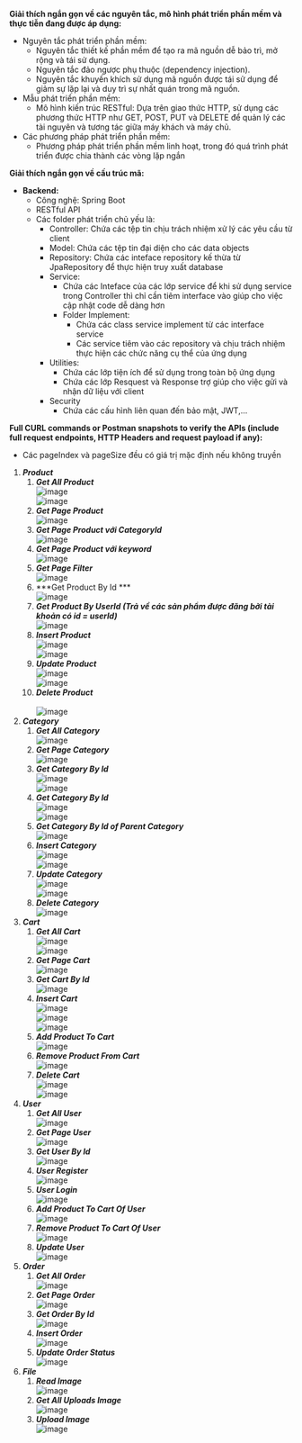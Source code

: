 **Giải thích ngắn gọn về các nguyên tắc, mô hình phát triển phần mềm và thực tiễn đang được áp dụng:**

- Nguyên tắc phát triển phần mềm:
  - Nguyên tắc thiết kế phần mềm để tạo ra mã nguồn dễ bảo trì, mở rộng và tái sử dụng. 
  - Nguyên tắc đảo ngược phụ thuộc (dependency injection).
  - Nguyên tắc khuyến khích sử dụng mã nguồn được tái sử dụng để giảm sự lặp lại và duy trì sự nhất quán trong mã nguồn.
- Mẫu phát triển phần mềm:
  - Mô hình kiến trúc RESTful: Dựa trên giao thức HTTP, sử dụng các phương thức HTTP như GET, POST, PUT và DELETE để quản lý các tài nguyên và tương tác giữa máy khách và máy chủ.
- Các phương pháp phát triển phần mềm:
  - Phương pháp phát triển phần mềm linh hoạt, trong đó quá trình phát triển được chia thành các vòng lặp ngắn

**Giải thích ngắn gọn về cấu trúc mã:**

- **Backend:**
  - Công nghệ: Spring Boot
  - RESTful API
  - Các folder phát triển chủ yếu là:
    - Controller: Chứa các tệp tin chịu trách nhiệm xử lý các yêu cầu từ client
    - Model: Chứa các tệp tin đại diện cho các data objects
    - Repository: Chứa các inteface repository kế thừa từ JpaRepository để thực hiện truy xuất database
    - Service: 
      - Chứa các Inteface của các lớp service để khi sử dụng service trong Controller thì chỉ cần tiêm interface vào giúp cho việc cập nhật code dễ dàng hơn
      - Folder Implement: 
        - Chứa các class service implement từ các interface service 
        - Các service tiêm vào các repository và chịu trách nhiệm thực hiện các chức năng cụ thể của ứng dụng
    - Utilities:
      - Chứa các lớp tiện ích để sử dụng trong toàn bộ ứng dụng
      - Chứa các lớp Resquest và Response trợ giúp cho việc gửi và nhận dữ liệu với client
    - Security
      - Chứa các cấu hình liên quan đến bảo mật, JWT,…

**Full CURL commands or Postman snapshots to verify the APIs (include full request endpoints, HTTP Headers and request payload if any):**

- Các pageIndex và pageSize đều có giá trị mặc định nếu không truyền
1) ***Product***
   1)  ***Get All Product*** 
      </br>![image](https://github.com/phatlehuynh/SpringCommerce/assets/128290320/9f3c5f29-c804-48be-90c2-eadcbd70adb7)
      </br>![image](https://github.com/phatlehuynh/SpringCommerce/assets/128290320/fc5a162f-60f5-47ae-a0a6-9f6c87ecb6d5)
   2) ***Get Page Product*** 
      </br>![image](https://github.com/phatlehuynh/SpringCommerce/assets/128290320/ca111fd8-205f-434d-956e-003f21e8bc2a)
   3) ***Get Page Product với CategoryId*** 
      </br>![image](https://github.com/phatlehuynh/SpringCommerce/assets/128290320/6b0e11e0-b381-4607-8a54-05c1db6edd9f)
   4) ***Get Page Product với keyword*** 
      </br>![image](https://github.com/phatlehuynh/SpringCommerce/assets/128290320/d2f51b1d-254c-486b-a6f1-cf950228657d)
   5) ***Get Page Filter*** 
      </br>![image](https://github.com/phatlehuynh/SpringCommerce/assets/128290320/b2ec7141-f05a-46c4-b30f-da9e87a65f55)
   6) ***Get Product By Id ***
      </br>![image](https://github.com/phatlehuynh/SpringCommerce/assets/128290320/f0d0e1f7-bef0-4907-8f7f-168359ed74b2)
   7) ***Get Product By UserId (Trả về các sản phẩm được đăng bởi tài khoản có id = userId)***
      </br>![image](https://github.com/phatlehuynh/SpringCommerce/assets/128290320/c8a456d4-b82f-482b-914b-767298d3c895)
   8) ***Insert Product***
      </br>![image](https://github.com/phatlehuynh/SpringCommerce/assets/128290320/3b42efae-ef1f-4082-9367-09e4fc4da4c4)
      </br>![image](https://github.com/phatlehuynh/SpringCommerce/assets/128290320/262c64ff-ef60-4708-90f0-31d55aa3ea94)
   9) ***Update Product***
      </br>![image](https://github.com/phatlehuynh/SpringCommerce/assets/128290320/a4bc4641-ef31-4786-8094-8e12aa145a59)
      </br>![image](https://github.com/phatlehuynh/SpringCommerce/assets/128290320/b23c3fd3-a5e3-4c5e-8c79-4071b7a0b74f)
   10) ***Delete Product***</br>
      </br>![image](https://github.com/phatlehuynh/SpringCommerce/assets/128290320/ae77482d-52dc-4c42-a68d-3b851242ce23)
2) ***Category***
   1)  ***Get All Category*** 
      </br>![image](https://github.com/phatlehuynh/SpringCommerce/assets/128290320/62835914-6838-4bcc-95a4-8d76c0a7d0f9)
   2)  ***Get Page Category*** 
      </br>![image](https://github.com/phatlehuynh/SpringCommerce/assets/128290320/948b1127-3a24-43f4-9ec6-120caa00c93d)
   3)  ***Get Category By Id*** 
      </br>![image](https://github.com/phatlehuynh/SpringCommerce/assets/128290320/fa584b6d-8757-417d-ba97-dcdd43b0d9c8)
      </br>![image](https://github.com/phatlehuynh/SpringCommerce/assets/128290320/9420666e-0a57-45ed-ab77-14156fb0047c)
   4)  ***Get Category By Id*** 
      </br>![image](https://github.com/phatlehuynh/SpringCommerce/assets/128290320/fa584b6d-8757-417d-ba97-dcdd43b0d9c8)
      </br>![image](https://github.com/phatlehuynh/SpringCommerce/assets/128290320/9420666e-0a57-45ed-ab77-14156fb0047c)
   5)  ***Get Category By Id of Parent Category*** 
      </br>![image](https://github.com/phatlehuynh/SpringCommerce/assets/128290320/842eb37c-02e3-4ed2-9c5a-c22863652ee4)
   6)  ***Insert Category*** 
      </br>![image](https://github.com/phatlehuynh/SpringCommerce/assets/128290320/3359562f-2524-4193-aec8-a796af9c511b)
      </br>![image](https://github.com/phatlehuynh/SpringCommerce/assets/128290320/617a5955-2603-4ab1-8354-0cca4f5ad21e)
   7)  ***Update Category*** 
      </br>![image](https://github.com/phatlehuynh/SpringCommerce/assets/128290320/a55d12b4-383b-4d3b-85b7-880f323d03e8)
      </br>![image](https://github.com/phatlehuynh/SpringCommerce/assets/128290320/c0e6e6ce-6e65-4f42-89e6-751c0334a570)
   8)  ***Delete Category*** 
      </br>![image](https://github.com/phatlehuynh/SpringCommerce/assets/128290320/5cb51b3c-9fbb-4850-b392-c7fe0457f307)
3) ***Cart***
   1)  ***Get All Cart*** 
      </br>![image](https://github.com/phatlehuynh/SpringCommerce/assets/128290320/9ad577b6-f5af-47f4-9cf5-e43ef0994a07)
      </br>![image](https://github.com/phatlehuynh/SpringCommerce/assets/128290320/29a2ab9e-b07c-4899-b949-0a8daab9d056)
   2)  ***Get Page Cart*** 
      </br>![image](https://github.com/phatlehuynh/SpringCommerce/assets/128290320/ba5ebcd6-980a-4c1c-8e5b-1eea67424720)
   3)  ***Get Cart By Id*** 
      </br>![image](https://github.com/phatlehuynh/SpringCommerce/assets/128290320/9cd26499-c9b1-4983-ab73-a64f6db5a24d)
   4)  ***Insert Cart*** 
      </br>![image](https://github.com/phatlehuynh/SpringCommerce/assets/128290320/160084bd-fcd3-47c5-88a7-3ce8c64aeb22)
      </br>![image](https://github.com/phatlehuynh/SpringCommerce/assets/128290320/4ea450be-7197-4cd1-882e-e474abfdc6da)
      </br>![image](https://github.com/phatlehuynh/SpringCommerce/assets/128290320/fa86ce0d-8506-4a6e-b4dc-aa035ddc51e2)
   5)  ***Add Product To Cart*** 
      </br>![image](https://github.com/phatlehuynh/SpringCommerce/assets/128290320/679d2439-6b41-4f5a-8ffa-e20eb7971c2a)
   6)  ***Remove Product From Cart*** 
      </br>![image](https://github.com/phatlehuynh/SpringCommerce/assets/128290320/89c374fb-42d8-45a1-b531-0e1ea1f2f17e)
   7)  ***Delete Cart*** 
      </br>![image](https://github.com/phatlehuynh/SpringCommerce/assets/128290320/527b7bd9-5a7f-44de-af2f-e9d7d549f2f0)
      </br>![image](https://github.com/phatlehuynh/SpringCommerce/assets/128290320/24019c85-c3b9-4cfd-90fc-8a5bbeb76462)
4) ***User***
   1)  ***Get All User*** 
      </br>![image](https://github.com/phatlehuynh/SpringCommerce/assets/128290320/716fd1c0-25da-418e-807f-951cf0f44cad)
   2)  ***Get Page User*** 
      </br>![image](https://github.com/phatlehuynh/SpringCommerce/assets/128290320/05eaaebd-86b9-489c-a1c8-363baaa0f5a4)
   3)  ***Get User By Id*** 
      </br>![image](https://github.com/phatlehuynh/SpringCommerce/assets/128290320/ca0379c1-00f3-4532-96f4-96188e7bf398)
   4)  ***User Register*** 
      </br>![image](https://github.com/phatlehuynh/SpringCommerce/assets/128290320/64c5f024-0e10-4c18-9379-2df17fad4552)
   5)  ***User Login*** 
      </br>![image](https://github.com/phatlehuynh/SpringCommerce/assets/128290320/ead4e8e9-94c3-4841-8e96-e90a98facf65)
   6)  ***Add Product To Cart Of User*** 
      </br>![image](https://github.com/phatlehuynh/SpringCommerce/assets/128290320/440919ab-963f-4d9c-97ae-7a0ee4651d17)
   7)  ***Remove Product To Cart Of User*** 
      </br>![image](https://github.com/phatlehuynh/SpringCommerce/assets/128290320/22e75197-014e-490f-91f7-795cbe3353c9)
   8)  ***Update User*** 
      </br>![image](https://github.com/phatlehuynh/SpringCommerce/assets/128290320/6417a41a-ac48-4689-b64b-fff1b45386ef)
5) ***Order***
   1)  ***Get All Order*** 
      </br>![image](https://github.com/phatlehuynh/SpringCommerce/assets/128290320/16b5583b-cb88-43f2-9df1-4b571d6ef4e3)
   2)  ***Get Page Order*** 
      </br>![image](https://github.com/phatlehuynh/SpringCommerce/assets/128290320/6c381c93-090a-4ebc-b1fd-368fe022a9a0)
   3)  ***Get Order By Id*** 
      </br>![image](https://github.com/phatlehuynh/SpringCommerce/assets/128290320/8c99b574-2cb4-4495-b63a-3fceec840acf)
   4)  ***Insert Order*** 
      </br>![image](https://github.com/phatlehuynh/SpringCommerce/assets/128290320/83cd18ce-82a5-4640-b648-ff3d156e3739)
   5)  ***Update Order Status*** 
      </br>![image](https://github.com/phatlehuynh/SpringCommerce/assets/128290320/43bafdac-7fa7-4189-a977-1f91f412a1c3)
5) ***File***
   1)  ***Read Image*** 
      </br>![image](https://github.com/phatlehuynh/SpringCommerce/assets/128290320/5f5402cc-7858-4786-8fbb-4d21dbb13634)
   2)  ***Get All Uploads Image*** 
      </br>![image](https://github.com/phatlehuynh/SpringCommerce/assets/128290320/8ec1b42c-7519-479b-8989-e491a09d2934)
   3)  ***Upload Image*** 
      </br>![image](https://github.com/phatlehuynh/SpringCommerce/assets/128290320/4f335dc9-be79-4ebb-9f15-7725e03cba6c)























